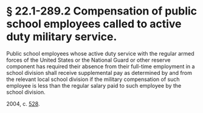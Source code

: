 # § 22.1-289.2 Compensation of public school employees called to active duty military service.

<p>Public school employees whose active duty service with the regular armed forces of the United States or the National Guard or other reserve component has required their absence from their full-time employment in a school division shall receive supplemental pay as determined by and from the relevant local school division if the military compensation of such employee is less than the regular salary paid to such employee by the school division.</p><p>2004, c. <a href='http://lis.virginia.gov/cgi-bin/legp604.exe?041+ful+CHAP0528'>528</a>.</p>